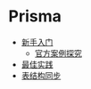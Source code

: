 # Prisma

* [新手入门](新手入门/README.md)
  + [官方案例探究](新手入门/官方案例探究/README.md)
* [最佳实践](最佳实践.md)
* [表结构同步](表结构同步/README.md)
